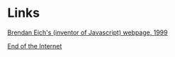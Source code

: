 # Links

[Brendan Eich's (inventor of Javascript) webpage, 1999](http://web.archive.org/web/19990128210124/http://people.netscape.com/brendan/)

[End of the Internet](http://hmpg.net/)
